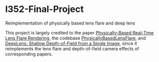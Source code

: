 # l352-Final-Project
Reimplementation of physically based lens flare and deep lens

This project is largely credited to the paper [Physically-Based Real-Time Lens Flare Rendering](http://resources.mpi-inf.mpg.de/lensflareRendering/pdf/flare.pdf), the codebase [PhysicallyBasedLensFlare](https://github.com/greje656/PhysicallyBasedLensFlare/tree/master/Lens), and [DeepLens: Shallow Depth-of-Field from a Single Image](https://github.com/scott89/deeplens_eval), since it reimplements the lens flare and depth-of-field camera effects of corresponding papers.  
